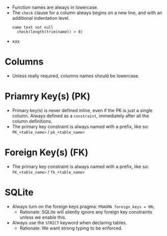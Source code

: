 
- Function names are always in lowercase.
- The `check` clause for a column always begins on a new line, and with an additional indentation level.
  ```
  name text not null
    check(length(trim(name)) > 0)
  ```
- xxx

# Columns
- Unless really required, columns names should be lowercase.

# Priamry Key(s) (PK)
- Primary key(s) is never defined inline, even if the PK is just a single column. Always defined as a `constraint`, immediately after all the column definitions.
- The primary key constraint is always named with a prefix, like so: `PK_<table_name>` / `pk_<table_name>`

# Foreign Key(s) (FK)
- The primary key constraint is always named with a prefix, like so: `FK_<table_name>` / `fk_<table_name>`

# SQLite
- Always turn on the foreign keys pragma: `PRAGMA foreign_keys = ON;`
  - Rationale: SQLite will silently ignore any foreign key constraints unless we enable this.
- Always use the `STRICT` keyword when declaring tables.
  - Rationale: We want strong typing to be enforced.

